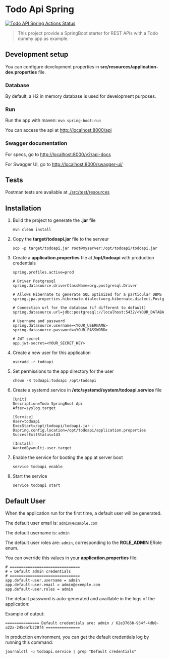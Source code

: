 # Todo Api Spring

[![Todo API Spring Actions Status](https://github.com/trodix/todo-api-spring/actions/workflows/maven.yml/badge.svg)](https://github.com/trodix/todo-api-spring/actions)

> This project provide a SpringBoot starter for REST APIs with a Todo dummy app as example.


## Development setup

You can configure development properties in **src/resources/application-dev.properties** file.

### Database

By default, a H2 in memory database is used for development purposes.

### Run

Run the app with maven: `mvn spring-boot:run`

You can access the api at <http://localhost:8000/api>

### Swagger documentation

For specs, go to <http://localhost:8000/v2/api-docs>

For Swagger UI, go to <http://localhost:8000/swagger-ui/>

## Tests

Postman tests are available at [./src/test/resources](./src/test/resources)

## Installation

1. Build the project to generate the **.jar** file

   `mvn clean install`

2. Copy the **target/todoapi.jar** file to the serveur

    `scp -p target/todoapi.jar root@myserver:/opt/todoapi/todoapi.jar`

3. Create a **application.properties** file at **/opt/todoapi** with production credentials

    ```properties
    spring.profiles.active=prod

    # Driver Postgresql
    spring.datasource.driverClassName=org.postgresql.Driver

    # Allows Hibernate to generate SQL optimized for a particular DBMS
    spring.jpa.properties.hibernate.dialect=org.hibernate.dialect.PostgreSQLDialect

    # Connection url for the database (if different to default)
    spring.datasource.url=jdbc:postgresql://localhost:5432/<YOUR_DATABASE_NAME>

    # Username and password
    spring.datasource.username=<YOUR_USERNAME>
    spring.datasource.password=<YOUR_PASSWORD>

    # JWT secret
    app.jwt-secret=<YOUR_SECRET_KEY>
    ```

4. Create a new user for this application

    `useradd -r todoapi`

5. Set permissions to the app directory for the user

    `chown -R todoapi:todoapi /opt/todoapi`

6. Create a systemd service in **/etc/systemd/system/todoapi.service** file

    ```properties
    [Unit]
    Description=Todo SpringBoot Api
    After=syslog.target

    [Service]
    User=todoapi
    ExecStart=/opt/todoapi/todoapi.jar -Dspring.config.location=/opt/todoapi/application.properties
    SuccessExitStatus=143

    [Install]
    WantedBy=multi-user.target
    ```

7. Enable the service for booting the app at server boot

    `service todoapi enable`

8. Start the service

    `service todoapi start`

## Default User

When the application run for the first time, a default user will be generated.

The default user email is: `admin@example.com`

The default username is: `admin`

The default user roles are: `admin`, corresponding to the **ROLE_ADMIN** ERole enum.

You can override this values in your **application.properties** file:

```properties
# ===============================
# = Default admin credentials
# ===============================
app.default-user.username = admin
app.default-user.email = admin@exemple.com
app.default-user.roles = admin
```

The default password is auto-generated and availlable in the logs of the application:

Example of output: 

```log
=============== Default credentials are: admin / 62e3766b-934f-4db8-a22a-245eafb220f4 ===============
```

In production environment, you can get the default credentials log by running this command:

`journalctl -u todoapi.service | grep "Default credentials"`
